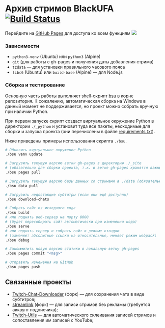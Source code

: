 # Архив стримов BlackUFA [![Build Status](https://jenkins.thedrhax.pw/job/BlackSilverUfa-Beta/badge/icon)](https://jenkins.thedrhax.pw/job/BlackSilverUfa-Beta/)

Перейдите на [GitHub Pages](https://bsu.drhx.ru) для доступа ко всем функциям ![](https://static-cdn.jtvnw.net/emoticons/v1/81274/1.0)

### Зависимости

* `python3-venv` (Ubuntu) или `python3` (Alpine)
* `git` (для работы с gh-pages и получения даты добавления стрима)
* `tzdata` — для установки правильного часового пояса
* `libc6` (Ubuntu) или `build-base` (Alpine) — для Node.js

### Сборка и тестирование

Основную часть работы выполняет shell-скрипт [bsu](./bsu) в корне репозитория. К сожалению, автоматическая сборка на Windows в данный момент не поддерживается, но проект можно собрать вручную при наличии Python.

При первом запуске скрипт создаст виртуальное окружение Python в директории `./_python` и установит туда все пакеты, неоходимые для сборки и запуска проекта (они перечислены в файле [requirements.txt](./requirements.txt)).

Ниже приведены примеры использования скрипта `./bsu`.

```bash
# Обновить виртуальное окружение Python
./bsu venv update

# Загрузить текущую версию ветки gh-pages в директорию ./_site
# (обязательно для сборки проекта, т.к. в ветке gh-pages хранятся важные данные)
./bsu pages pull

# Загрузить текущую версию базы данных со стримами в ./data (обязательно)
./bsu data pull

# Загрузить недостающие субтитры (если они ещё доступны)
./bsu download-chats

# Собрать сайт из исходного кода
./bsu build
# или поднять веб-сервер на порту 8000
# (будет пересобирать сайт автоматически при изменении кода)
./bsu serve
# или поднять сервер и собрать сайт в режиме отладки
# (заменяет абсолютные ссылки на относительные, меняет режим webpack)
./bsu debug

# Закоммитить новую версию статики в локальную ветку gh-pages
./bsu pages commit "<msg>"

# Отправить изменения на GitHub
./bsu pages push
```

## Связанные проекты

* [Twitch-Chat-Downloader](https://github.com/TheDrHax/Twitch-Chat-Downloader) (форк) — для сохранения чата в виде субтитров;
* [streamlink](https://github.com/TheDrHax/streamlink) (форк) — для записи стримов без рекламы (требуется аккаунт подписчика);
* [Twitch-Utils](https://github.com/TheDrHax/Twitch-Utils) — для автоматического склеивания записей стримов и сопоставления им записей с YouTube;
